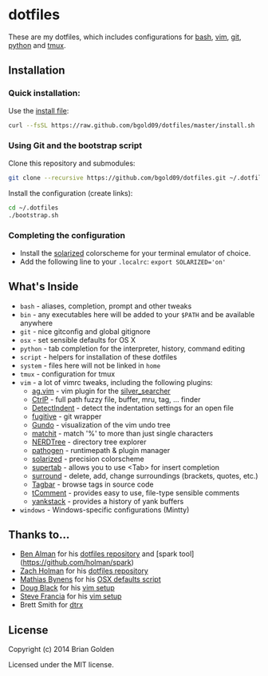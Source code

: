 # dotfiles

These are my dotfiles, which includes configurations for [bash](https://www.gnu.org/software/bash/bash.html), [vim](http://vim.org), [git](http://git-scm.org), [python](http://python.org) and [tmux](http://tmux.sourceforge.net).

## Installation

### Quick installation:

Use the [install file](https://github.com/bgold09/dotfiles/blob/master/install.sh):

```sh
curl --fsSL https://raw.github.com/bgold09/dotfiles/master/install.sh | sh
```

### Using Git and the bootstrap script

Clone this repository and submodules:

```sh
git clone --recursive https://github.com/bgold09/dotfiles.git ~/.dotfiles 
```

Install the configuration (create links):

```sh
cd ~/.dotfiles
./bootstrap.sh
```

### Completing the configuration
* Install the [solarized](http://ethanschoonover.com/solarized) colorscheme for your terminal emulator of choice.
* Add the following line to your ```.localrc```: ```export SOLARIZED='on'```

## What's Inside

* ```bash``` - aliases, completion, prompt and other tweaks
* ```bin``` - any executables here will be added to your ```$PATH``` and be available anywhere
* ```git``` - nice gitconfig and global gitignore
* ```osx``` - set sensible defaults for OS X
* ```python``` - tab completion for the interpreter, history, command editing
* ```script``` - helpers for installation of these dotfiles
* ```system``` - files here will not be linked in ```home```
* ```tmux``` - configuration for tmux
* ```vim``` - a lot of vimrc tweaks, including the following plugins:
    * [ag.vim] - vim plugin for the [silver_searcher]
    * [CtrlP] - full path fuzzy file, buffer, mru, tag, ... finder
    * [DetectIndent] - detect the indentation settings for an open file
    * [fugitive] - git wrapper
    * [Gundo] - visualization of the vim undo tree
    * [matchit] - match '%' to more than just single characters
    * [NERDTree] - directory tree explorer
    * [pathogen] - runtimepath & plugin manager
    * [solarized] - precision colorscheme
    * [supertab] - allows you to use &lt;Tab&gt; for insert completion
    * [surround] - delete, add, change surroundings (brackets, quotes, etc.)
    * [Tagbar] - browse tags in source code
    * [tComment] - provides easy to use, file-type sensible comments
    * [yankstack] - provides a history of yank buffers
* ```windows``` - Windows-specific configurations (Mintty)

[ag.vim]: https://github.com/rking/ag.vim
[silver_searcher]: https://github.com/ggreer/the_silver_searcher
[CtrlP]: https://github.com/kien/ctrlp.vim
[DetectIndent]: https://github.com/ciaranm/detectindent
[fugitive]: https://github.com/tpope/vim-fugitive
[Gundo]: https://github.com/sjl/gundo.vim
[matchit]: https://github.com/tmhedberg/matchit
[NERDTree]: https://github.com/scrooloose/nerdtree
[pathogen]: https://github.com/tpope/vim-pathogen
[solarized]: https://github.com/altercation/vim-colors-solarized
[supertab]: https://github.com/ervandew/supertab
[surround]: https://github.com/tpope/vim-surround
[Tagbar]: https://github.com/majutsushi/tagbar
[tComment]: https://github.com/tomtom/tcomment_vim
[yankstack]: https://github.com/maxbrunsfeld/vim-yankstack

## Thanks to...

* [Ben Alman](http://benalman.com/) for his [dotfiles repository](https://github.com/cowboy/dotfiles) and [spark tool] (https://github.com/holman/spark)
* [Zach Holman](http://zachholman.com/) for his [dotfiles repository](https://github.com/holman/dotfiles)
* [Mathias Bynens](http://mathiasbynens.be/) for his [OSX defaults script](https://github.com/mathiasbynens/dotfiles/blob/master/.osx)
* [Doug Black](http://dougblack.io/words/a-good-vimrc.html) for his [vim setup](http://dougblack.io/words/a-good-vimrc.html)
* [Steve Francia](http://spf13.com/) for his [vim setup](http://spf13.com/post/ultimate-vim-config/)
* Brett Smith for [dtrx](http://brettcsmith.org/2007/dtrx)

## License

Copyright (c) 2014 Brian Golden

Licensed under the MIT license. 
